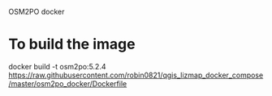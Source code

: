 OSM2PO docker

# To build the image

docker build -t osm2po:5.2.4 https://raw.githubusercontent.com/robin0821/qgis_lizmap_docker_compose/master/osm2po_docker/Dockerfile

